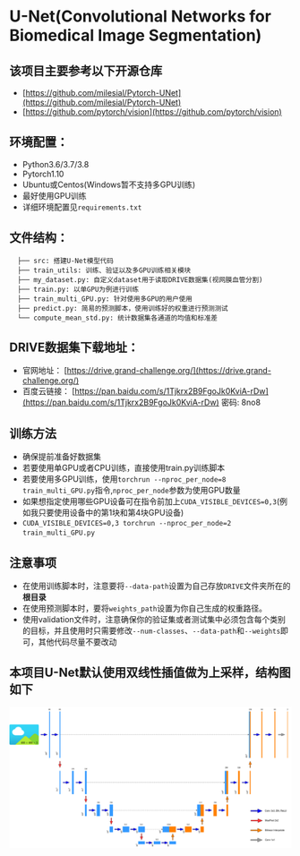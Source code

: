 # U-Net(Convolutional Networks for Biomedical Image Segmentation)

## 该项目主要参考以下开源仓库
* [https://github.com/milesial/Pytorch-UNet](https://github.com/milesial/Pytorch-UNet)
* [https://github.com/pytorch/vision](https://github.com/pytorch/vision)

## 环境配置：
* Python3.6/3.7/3.8
* Pytorch1.10
* Ubuntu或Centos(Windows暂不支持多GPU训练)
* 最好使用GPU训练
* 详细环境配置见`requirements.txt`

## 文件结构：
```
  ├── src: 搭建U-Net模型代码
  ├── train_utils: 训练、验证以及多GPU训练相关模块
  ├── my_dataset.py: 自定义dataset用于读取DRIVE数据集(视网膜血管分割)
  ├── train.py: 以单GPU为例进行训练
  ├── train_multi_GPU.py: 针对使用多GPU的用户使用
  ├── predict.py: 简易的预测脚本，使用训练好的权重进行预测测试
  └── compute_mean_std.py: 统计数据集各通道的均值和标准差
```

## DRIVE数据集下载地址：
* 官网地址： [https://drive.grand-challenge.org/](https://drive.grand-challenge.org/)
* 百度云链接： [https://pan.baidu.com/s/1Tjkrx2B9FgoJk0KviA-rDw](https://pan.baidu.com/s/1Tjkrx2B9FgoJk0KviA-rDw)  密码: 8no8


## 训练方法
* 确保提前准备好数据集
* 若要使用单GPU或者CPU训练，直接使用train.py训练脚本
* 若要使用多GPU训练，使用`torchrun --nproc_per_node=8 train_multi_GPU.py`指令,`nproc_per_node`参数为使用GPU数量
* 如果想指定使用哪些GPU设备可在指令前加上`CUDA_VISIBLE_DEVICES=0,3`(例如我只要使用设备中的第1块和第4块GPU设备)
* `CUDA_VISIBLE_DEVICES=0,3 torchrun --nproc_per_node=2 train_multi_GPU.py`

## 注意事项
* 在使用训练脚本时，注意要将`--data-path`设置为自己存放`DRIVE`文件夹所在的**根目录**
* 在使用预测脚本时，要将`weights_path`设置为你自己生成的权重路径。
* 使用validation文件时，注意确保你的验证集或者测试集中必须包含每个类别的目标，并且使用时只需要修改`--num-classes`、`--data-path`和`--weights`即可，其他代码尽量不要改动

## 本项目U-Net默认使用双线性插值做为上采样，结构图如下
![u-net](unet.png)
